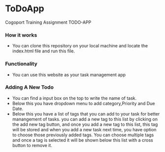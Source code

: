 # ToDoApp
Cogoport Training Assignment TODO-APP
### How it works
* You can clone this repository on your local machine and locate the index.html file and run this file.
### Functionality 
* You can use this website as your task management app
### Adding A New Todo
* You can find a input box on the top to write the name of task.
* Below this you have dropdown menu to add category,Priority and Due Date.
* Below this you have a list of tags that you can add to your task for better manangement of tasks. you can add a new tag to this list by clicking on the add new tag button, and once you add a new tag to this list, this tag will be stored and when you add a new task next time, you have option to choose those previously added tags. You can choose multiple tags and once a tag is selected it will be shown below this list with a cross button to remove it.
